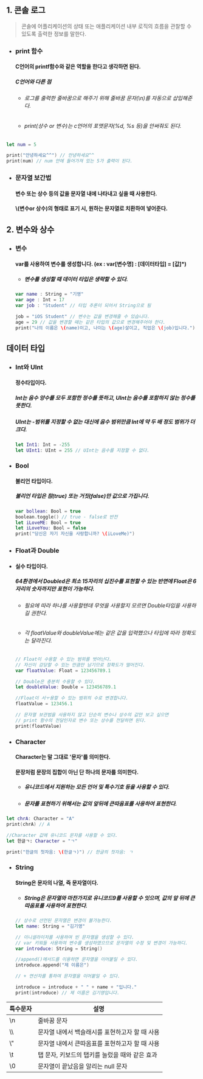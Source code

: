 ## 1. 콘솔 로그

> 콘솔에 어플리케이션의 상태 또는 애플리케이션 내부 로직의 흐름을 관찰할 수 있도록 출력한 정보를 말한다.

- ### print 함수

  #### C언어의 printf함수와 같은 역할을 한다고 생각하면 된다.

  ##### C언어와 다른 점

  - ###### 로그를 출력한  줄바꿈으로 해주기 위해 줄바꿈 문자(\n)를 자동으로 삽입해준다.

  - ###### print(상수 or 변수)는 c언어의 포맷문자(%d, %s 등)을 안써줘도 된다.

```swift
let num = 5

print("안녕하세요^^") // 안녕하세요^^
print(num) // num 안에 들어가져 있는 5가 출력이 된다.
```

- ### 문자열 보간법

  #### 변수 또는 상수 등의 값을 문자열 내에 나타내고 싶을 때 사용한다.

  #### \\(변수or 상수)의 형태로 표기 시, 원하는 문자열로 치환하여 넣어준다.



## 2. 변수와 상수

- ### 변수

  #### var를 사용하여 변수를 생성합니다. (ex : var[변수명] : [데이터타입] = [값]*)

  - ##### 변수를 생성할 때 데이터 타입은 생략할 수 있다.

  ```swift
  var name : String = "기영"
  var age : Int = 17
  var job : "Student" // 타입 추론이 되어서 String으로 됨
  
  job = "iOS Student" // 변수는 값을 변경해줄 수 있습니다.
  age = 29 // 값을 변경할 때는 같은 타입의 값으로 변경해주어야 한다.
  print("나의 이름은 \(name)이고, 나이는 \(age)살이고, 직업은 \(job)입니다.") // 나의 이름은 김기영이고, 나이는 18살이고, 직업은 iOS Student입니다.
  ```

## 데이터 타입

- ### Int와 UInt

  #### 정수타입이다.

  ##### Int는 음수 양수를 모두 포함한 정수를 뜻하고, UInt는 음수를 포함하지 않는 정수를 뜻한다.

  ##### UInt는 -범위를 지정할 수 없는 대신에 음수 범위만큼 Int에 약 두 배 정도 범위가 더 크다.

  ```swift
  let Int1: Int = -255
  let UInt1: UInt = 255 // UInt는 음수를 지정할 수 없다.
  ```

- ### Bool

  #### 불리언 타입이다.

  ##### 불리언 타입은 참(true) 또는 거짓(false)만 값으로 가집니다.

  ```swift
  var bollean: Bool = true
  boolean.toggle() // true - false로 반전
  let iLoveME: Bool = true
  let iLoveYou: Bool = false
  print("당신은 자기 자신을 사랑합니까? \(iLoveMe)")
  ```

- ### Float과 Double

- #### 실수 타입이다.

  ##### 64환경에서 Doubled은 최소 15자리의 십진수를 표현할 수 있는 반면에 Float은 6자리의 숫자까지만 표현이 가능하다.

  - ###### 필요에 따라 하나를 사용할텐데 무엇을 사용할지 모르면 Double타입을 사용하길 권한다.

  - ###### 각 floatValue와 doubleValue에는 같은 값을 입력했으나 타입에 따라 정확도는 달라진다.

  ```swift
  // Float이 수용할 수 있는 범위를 벗어난다.
  // 자신이 감당할 수 있는 만큼만 남기므로 정확도가 떨어진다.
  var floatValue: Float = 123456789.1
  
  // Double은 충분히 수용할 수 있다.
  let doubleValue: Double = 123456789.1
  
  //Float이 서ㅜ용할 수 있는 범위의 수로 변경합니다.
  floatValue = 123456.1
  
  // 문자열 보관범을 사용하지 않고 단순히 변수나 상수의 값만 보고 싶으면
  // print 함수의 전달인자로 변수 또는 상수를 전달하면 된다.
  print(floatValue)
  ```

- ### Character

  #### Character는 말 그대로 '문자'를 의미한다. 

  #### 문장처럼 문장의 집합이 아닌 단 하나의 문자를 의미한다.

  - ##### 유니코드에서 지원하는 모든 언어 및 특수기호 등을 사용할 수 있다.

  - ##### 문자를 표현하기 위해서는 값의 앞뒤에 큰따옴표를 사용하여 표현한다.

```swift
let chrA: Character = "A"
print(chrA) // A

//Character 값에 유니코드 문자를 사용할 수 있다.
let 한글ㄱ: Character = "ㄱ"

print("한글의 첫자음: \(한글ㄱ)") // 한글의 첫자음: ㄱ
```

- ### String

  #### String은 문자의 나열, 즉 문자열이다. 

  - ##### String은 문자열와 마찬가지로 유니코드9를 사용할 수 잇으며, 값의 앞 뒤에 큰 따옴표를 사용하여 표현한다.

  ```swift
  // 상수로 선언된 문자열은 변경이 불가능한다.
  let name: String = "김기영"
  
  // 이니셜라이저를 사용하여 빈 문자열을 생성할 수 있다.
  // var 키워들 사용하여 변수를 생성하였으므로 문자열의 수정 및 변경이 가능하디.
  var introduce: String = String()
  
  //append()메서드를 이용하면 문자열을 이어붙일 수 있다.
  introduce.append("제 이름은")
  
  // + 연산자를 통하여 문자열을 이어붙일 수 있다.
  
  introduce = introduce + " " + name + "입니다."
  print(introduce) // 제 이름은 김기영입니다.
  ```

| 특수문자 | 설명                                           |
| :------- | ---------------------------------------------- |
| \n       | 줄바꿈 문자                                    |
| \\\      | 문자열 내에서 백슬래시를 표현하고자 할 때 사용 |
| \\"      | 문자열 내에서 큰따옴표를 표현하고자 할 때 사용 |
| \\t      | 탭 문자, 키보드의 탭키를 눌렀을 때와 같은 효과 |
| \\0      | 문자열이 끝났음을 알리는 null 문자             |


